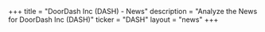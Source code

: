 +++
title = "DoorDash Inc (DASH) - News"
description = "Analyze the News for DoorDash Inc (DASH)"
ticker = "DASH"
layout = "news"
+++

